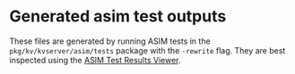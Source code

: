 # Generated asim test outputs

These files are generated by running ASIM tests in the `pkg/kv/kvserver/asim/tests` package with the `-rewrite` flag.
They are best inspected using the [ASIM Test Results Viewer](../cmd/asimview/README.md).
